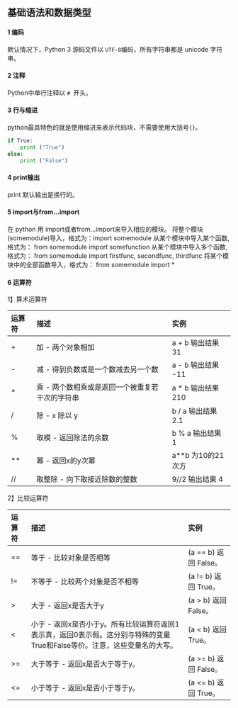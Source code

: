 ## 基础语法和数据类型

#### 1 编码

默认情况下，Python 3 源码文件以 `UTF-8`编码，所有字符串都是 unicode 字符串。 



#### 2 注释

Python中单行注释以 `# `开头。



#### 3 行与缩进

python最具特色的就是使用缩进来表示代码块，不需要使用大括号` {} `。

```python
if True:
    print ("True")
else:
    print ("False")
```



#### 4 print输出

print 默认输出是换行的。



#### 5 import与from...import

在 python 用 import或者from...import来导入相应的模块。
将整个模块(somemodule)导入，格式为：import somemodule
从某个模块中导入某个函数,格式为： from somemodule import somefunction
从某个模块中导入多个函数,格式为： from somemodule import firstfunc, secondfunc, thirdfunc
将某个模块中的全部函数导入，格式为： from somemodule import \*



#### 6 运算符

1】算术运算符

| 运算符 | 描述                                            | 实例               |
| :----- | :---------------------------------------------- | :----------------- |
| +      | 加 - 两个对象相加                               | a + b 输出结果 31  |
| -      | 减 - 得到负数或是一个数减去另一个数             | a - b 输出结果 -11 |
| *      | 乘 - 两个数相乘或是返回一个被重复若干次的字符串 | a * b 输出结果 210 |
| /      | 除 - x 除以 y                                   | b / a 输出结果 2.1 |
| %      | 取模 - 返回除法的余数                           | b % a 输出结果 1   |
| **     | 幂 - 返回x的y次幂                               | a**b 为10的21次方  |
| //     | 取整除 - 向下取接近除数的整数                   | 9//2 输出结果 4    |



2】比较运算符

| 运算符 | 描述                                                         | 实例                  |
| :----- | :----------------------------------------------------------- | :-------------------- |
| ==     | 等于 - 比较对象是否相等                                      | (a == b) 返回 False。 |
| !=     | 不等于 - 比较两个对象是否不相等                              | (a != b) 返回 True。  |
| >      | 大于 - 返回x是否大于y                                        | (a > b) 返回 False。  |
| <      | 小于 - 返回x是否小于y。所有比较运算符返回1表示真，返回0表示假。这分别与特殊的变量True和False等价。注意，这些变量名的大写。 | (a < b) 返回 True。   |
| >=     | 大于等于 - 返回x是否大于等于y。                              | (a >= b) 返回 False。 |
| <=     | 小于等于 - 返回x是否小于等于y。                              | (a <= b) 返回 True。  |



